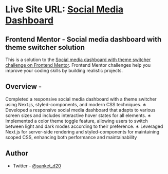 # Live Site URL: [Social Media Dashboard](https://sanket-deb.github.io/social-media-dashboard/)

## Frontend Mentor - Social media dashboard with theme switcher solution

This is a solution to the [Social media dashboard with theme switcher challenge on Frontend Mentor](https://www.frontendmentor.io/challenges/social-media-dashboard-with-theme-switcher-6oY8ozp_H). Frontend Mentor challenges help you improve your coding skills by building realistic projects. 

## Overview - 

Completed a responsive social media dashboard with a theme switcher using Next.js, styled-components, and modern CSS techniques.
∗ Developed a responsive social media dashboard that adapts to various screen sizes and includes interactive hover
states for all elements.
∗ Implemented a color theme toggle feature, allowing users to switch between light and dark modes according to
their preference.
∗ Leveraged Next.js for server-side rendering and styled-components for maintaining scoped CSS, enhancing both
performance and maintainability


## Author

- Twitter - [@sanket_d20](https://x.com/sanket_d20?t=HG2Swpq6XYHbLKQ1y3mK1w&s=09)



